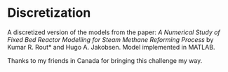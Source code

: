 # Discretization

A discretized version of the models from the paper: _A Numerical Study of Fixed Bed Reactor Modelling for Steam Methane Reforming Process_ by Kumar R. Rout\* and Hugo A. Jakobsen. Model implemented in MATLAB.

Thanks to my friends in Canada for bringing this challenge my way.
